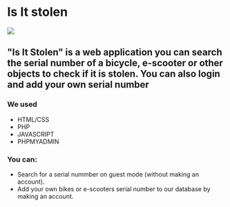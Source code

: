 # Is It stolen

<img src="home.png" />

## "Is It Stolen" is a web application you can search the serial number of a bicycle, e-scooter or other objects to check if it is stolen. You can also login and add your own serial number
### We used
- HTML/CSS
- PHP
- JAVASCRIPT
- PHPMYADMIN

### You can:
- Search for a serial nummber on guest mode (without making an account).
- Add your own bikes or e-scooters serial number to our database by making an account.

